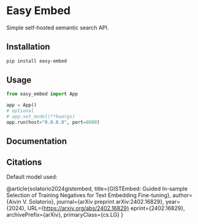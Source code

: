 # Easy Embed

Simple self-hosted semantic search API.

## Installation
```bash
pip install easy-embed
```

## Usage

```py
from easy_embed import App

app = App()
# optional
# app.set_model(**kwargs)
app.run(host="0.0.0.0", port=8000)
```

## Documentation

## Citations

Default model used:

@article{solatorio2024gistembed,
    title={GISTEmbed: Guided In-sample Selection of Training Negatives for Text Embedding Fine-tuning},
    author={Aivin V. Solatorio},
    journal={arXiv preprint arXiv:2402.16829},
    year={2024},
    URL={https://arxiv.org/abs/2402.16829}
    eprint={2402.16829},
    archivePrefix={arXiv},
    primaryClass={cs.LG}
}